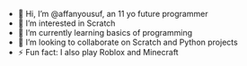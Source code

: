 - 👋 Hi, I’m @affanyousuf, an 11 yo future programmer
- 👀 I’m interested in Scratch
- 🌱 I’m currently learning basics of programming
- 💞️ I’m looking to collaborate on Scratch and Python projects
- ⚡ Fun fact: I also play Roblox and Minecraft

<!---
affanyousuf/affanyousuf is a ✨ special ✨ repository because its `README.md` (this file) appears on your GitHub profile.
You can click the Preview link to take a look at your changes.
--->
